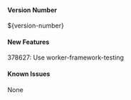 #### Version Number
${version-number}

#### New Features
378627: Use worker-framework-testing

#### Known Issues
None